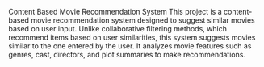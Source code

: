 Content Based Movie Recommendation System
This project is a content-based movie recommendation system designed to suggest similar movies based on user input. Unlike collaborative filtering methods, which recommend items based on user similarities, this system suggests movies similar to the one entered by the user. It analyzes movie features such as genres, cast, directors, and plot summaries to make recommendations.
